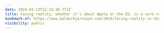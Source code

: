 ```yaml
---
date: 2024-03-13T12:33:28.771Z
title: Facing reality, whether it’s about Apple or the EU, is a core requirement for good management
bookmark-of: https://www.baldurbjarnason.com/2024/facing-reality-in-the-eu-and-tech/
visibility: public
---
```

